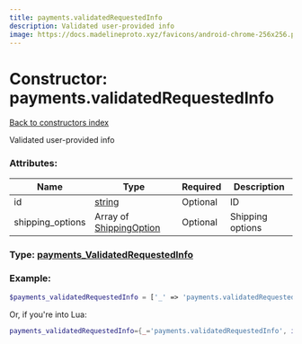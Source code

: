 ```yaml
---
title: payments.validatedRequestedInfo
description: Validated user-provided info
image: https://docs.madelineproto.xyz/favicons/android-chrome-256x256.png
---
```

# Constructor: payments.validatedRequestedInfo  
[Back to constructors index](index.md)



Validated user-provided info

### Attributes:

| Name     |    Type       | Required | Description |
|----------|---------------|----------|-------------|
|id|[string](../types/string.md) | Optional|ID|
|shipping\_options|Array of [ShippingOption](../types/ShippingOption.md) | Optional|Shipping options|



### Type: [payments\_ValidatedRequestedInfo](../types/payments_ValidatedRequestedInfo.md)


### Example:

```php
$payments_validatedRequestedInfo = ['_' => 'payments.validatedRequestedInfo', 'id' => 'string', 'shipping_options' => [ShippingOption, ShippingOption]];
```  


Or, if you're into Lua:

```lua
payments_validatedRequestedInfo={_='payments.validatedRequestedInfo', id='string', shipping_options={ShippingOption}}

```


